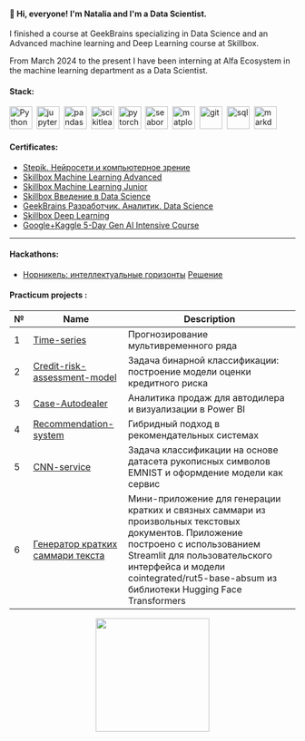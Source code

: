 #### :wave: Hi, everyone! I'm Natalia and I'm a Data Scientist. 

I finished a course at GeekBrains specializing in Data Science and an Advanced machine learning and Deep Learning course at Skillbox. 

From March 2024 to the present I have been interning at Alfa Ecosystem in the machine learning department as a Data Scientist.



#### Stack: 
<div>
  <img src="https://api.iconify.design/logos/python.svg" title="Python" alt="Python" width="40" height="40"/>&nbsp;
  <img src="https://api.iconify.design/logos/jupyter.svg?width=256&height=256" title="jupyter"  alt="jupyter" width="40" height="40"/>&nbsp;
  <img src="https://api.iconify.design/devicon/pandas.svg"  title="pandas" alt="pandas" width="40" height="40"/>&nbsp;
  <img src="https://api.iconify.design/devicon/scikitlearn.svg" title="scikitlearn" alt="scikitlearn" width="40" height="40"/>&nbsp;
  <img src="https://api.iconify.design/logos/pytorch-icon.svg" title="pytorch" alt="pytorch" width="40" height="40"/>&nbsp;
  <img src="https://api.iconify.design/logos/seaborn-icon.svg" title="seaborn" alt="seaborn" width="40" height="40"/>&nbsp;
  <img src="https://api.iconify.design/devicon/matplotlib.svg" title="matplotlib" alt="matplotlib" width="40" height="40"/>&nbsp;
  <img src="https://api.iconify.design/devicon/git.svg" title="git" alt="git" width="40" height="40"/>&nbsp;
  <img src="https://api.iconify.design/logos/mysql.svg" title="sql" alt="sql" width="40" height="40"/>&nbsp;
  <img src="https://api.iconify.design/skill-icons/markdown-dark.svg?width=256&height=256" title="markdown" alt="markdown" width="40" height="40"/>&nbsp;
  
</div>

  
#### Certificates: 

- [Stepik. Нейросети и компьютерное зрение](https://github.com/NataliaLak/Certificates/blob/main/stepik-certificate-50352-87d443c.pdf)
- [Skillbox Machine Learning Advanced](https://github.com/NataliaLak/Certificates/blob/main/ASqBeWMAqIayrDONprwbPgoaTOTqBNfE%5B1%5D.png)  
- [Skillbox Machine Learning Junior](https://github.com/NataliaLak/Certificates/blob/main/70Cndz7hJpKpueoIUdd8KuSaOITdmCGL.png)  
- [Skillbox Введение в Data Science](https://github.com/NataliaLak/Certificates/blob/main/XCQQL7qVbEyQ1VpKiadoOwkl2GWPBMUM%5B1%5D.png)  
- [GeekBrains Разработчик. Аналитик. Data Science](https://github.com/NataliaLak/Certificates/blob/main/20241111_122414%5B1%5D.jpg)
- [Skillbox Deep Learning](https://github.com/NataliaLak/Certificates/blob/main/8gVfF7qFZFXmYZmKknIuTMOXF9KnoFOu.png)
- [Google+Kaggle 5-Day Gen AI Intensive Course](https://github.com/NataliaLak/Certificates/blob/main/Completed%205-Day%20Gen%20AI%20Intensive.png)
---

#### Hackathons:

- [Норникель: интеллектуальные горизонты](https://github.com/NataliaLak/Certificates/blob/main/Certificate_2024-12-17_10_28_41.671Z.pdf)
  [Решение](https://github.com/NataliaLak/Hackathon_Nornickel/tree/main)

#### Practicum projects :  

| № | Name | Description |
|---|----------|----------|
| 1 |[Time-series](https://github.com/NataliaLak/time-seriies/tree/main) | Прогнозирование мультивременного ряда |
| 2 |[Credit-risk-assessment-model](https://github.com/NataliaLak/Credit-risk-assessment-model) | Задача бинарной классификации: построение модели оценки кредитного риска |
| 3 |[Case-Autodealer](https://github.com/NataliaLak/Case-Autodealer) | Аналитика продаж для автодилера и визуализации в Power BI |
| 4 |[Recommendation-system](https://github.com/NataliaLak/Recomendation-system/blob/main/10pract.ipynb) | Гибридный подход в рекомендательных системах |
| 5 |[CNN-service](https://github.com/NataliaLak/CNN-service/tree/main/practice-cnn) | Задача классификации на основе датасета рукописных символов EMNIST и оформдение модели как сервис |
| 6 |[Генератор кратких саммари текста](https://github.com/NataliaLak/Summarizer_app) | Мини-приложение для генерации кратких и связных саммари из произвольных текстовых документов. Приложение построено с использованием Streamlit для пользовательского интерфейса и модели cointegrated/rut5-base-absum из библиотеки Hugging Face Transformers |




<div id="header" align="center">
  <img src=https://i.gifer.com/Jfw2.gif width="200"/>
</div>
